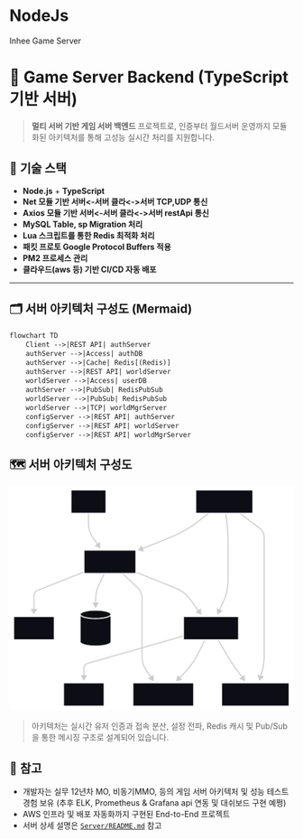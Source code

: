 # NodeJs

Inhee Game Server 
# 📡 Game Server Backend (TypeScript 기반 서버)

> **멀티 서버 기반 게임 서버 백엔드** 프로젝트로, 인증부터 월드서버 운영까지 모듈화된 아키텍처를 통해 고성능 실시간 처리를 지원합니다.  


## 🔧 기술 스택

- **Node.js** + **TypeScript**
- **Net 모듈 기반 서버<-서버 클라<->서버 TCP,UDP 통신**
- **Axios 모듈 기반 서버<-서버 클라<->서버 restApi 통신**
- **MySQL Table, sp Migration 처리**
- **Lua 스크립트를 통한 Redis 최적화 처리**
- **패킷 프로토 Google Protocol Buffers 적용**
- **PM2 프로세스 관리**
- **클라우드(aws 등) 기반 CI/CD 자동 배포**


---

## 🗂 서버 아키텍처 구성도 (Mermaid)

```mermaid
flowchart TD
    Client -->|REST API| authServer
    authServer -->|Access| authDB
    authServer -->|Cache| Redis[(Redis)]
    authServer -->|REST API| worldServer
    worldServer -->|Access| userDB
    authServer -->|PubSub| RedisPubSub
    worldServer -->|PubSub| RedisPubSub
    worldServer -->|TCP| worldMgrServer
    configServer -->|REST API| authServer
    configServer -->|REST API| worldServer
    configServer -->|REST API| worldMgrServer
```
## 🗺️ 서버 아키텍처 구성도

![서버 아키텍처 구성도](./documents/ServerArchitecture.svg)

> 아키텍처는 실시간 유저 인증과 접속 분산, 설정 전파, Redis 캐시 및 Pub/Sub을 통한 메시징 구조로 설계되어 있습니다.


## 📎 참고

- 개발자는 실무 12년차 MO, 비동기MMO, 등의 게임 서버 아키텍처 및 
  성능 테스트 경험 보유 
  (추후 ELK, Prometheus & Grafana api 연동 및 대쉬보드 구현 예쩡)
- AWS 인프라 및 배포 자동화까지 구현된 End-to-End 프로젝트
- 서버 상세 설명은 [`Server/README.md`](./Server/README.md) 참고